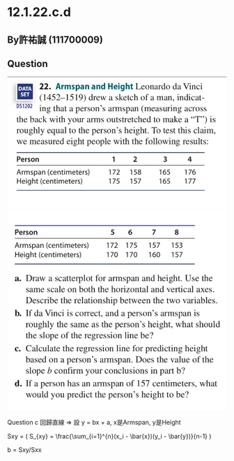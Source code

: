 # 12.1.22.c.d

## By許祐誠 (111700009)

## Question


![圖片1](https://github.com/HWTeng-Course/202402-Statistics/raw/main/Images/S__1194333_0.jpg)
![圖片2](https://github.com/HWTeng-Course/202402-Statistics/raw/main/Images/S__1194335_0.jpg)

Question c
回歸直線 =>
設 y = bx + a, x是Armspan, y是Height

Sxy = \( S_{xy} = \frac{\sum_{i=1}^{n}(x_i - \bar{x})(y_i - \bar{y})}{n-1} \)

b = Sxy/Sxx






